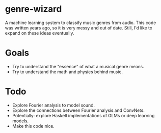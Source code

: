 genre-wizard
============
 
A machine learning system to classify music genres from audio.  This code was written years ago, so it is very messy and out of date.  Still, I'd like to expand on these ideas eventually.

# Goals

- Try to understand the "essence" of what a musical genre means.
- Try to understand the math and physics behind music.

# Todo

- Explore Fourier analysis to model sound.
- Explore the connections between Fourier analysis and ConvNets.
- Potentially: explore Haskell implementations of GLMs or deep learning models.
- Make this code nice.
